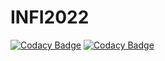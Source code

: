 # INFI2022

[![Codacy Badge](https://api.codacy.com/project/badge/Grade/f46d00bbb2a1410ca5390dad40fc9166)](https://app.codacy.com/gh/SPL21GL/INFI2022?utm_source=github.com&utm_medium=referral&utm_content=SPL21GL/INFI2022&utm_campaign=Badge_Grade_Settings)
[![Codacy Badge](https://app.codacy.com/project/badge/Grade/915387aa64394a468afb984709357f1e)](https://www.codacy.com/gh/SPL21GL/INFI2022/dashboard?utm_source=github.com&amp;utm_medium=referral&amp;utm_content=SPL21GL/INFI2022&amp;utm_campaign=Badge_Grade)
